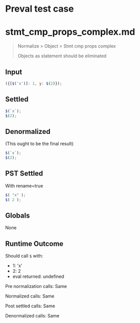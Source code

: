 # Preval test case

# stmt_cmp_props_complex.md

> Normalize > Object > Stmt cmp props complex
>
> Objects as statement should be eliminated

## Input

`````js filename=intro
({[$('x')]: 1, y: $(2)});
`````


## Settled


`````js filename=intro
$(`x`);
$(2);
`````


## Denormalized
(This ought to be the final result)

`````js filename=intro
$(`x`);
$(2);
`````


## PST Settled
With rename=true

`````js filename=intro
$( "x" );
$( 2 );
`````


## Globals


None


## Runtime Outcome


Should call `$` with:
 - 1: 'x'
 - 2: 2
 - eval returned: undefined

Pre normalization calls: Same

Normalized calls: Same

Post settled calls: Same

Denormalized calls: Same
